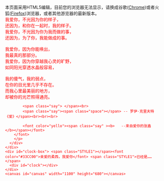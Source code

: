 <!doctype html>
<html>
<head>
<meta http-equiv="Content-Type" content="text/html; charset=UTF-8">
<title>Forever Love</title>
<link type="text/css" rel="stylesheet" href="css/default.css">
<script type="text/javascript" src="js/jquery.min.js"></script>
<script type="text/javascript" src="js/jscex.min.js"></script>
<script type="text/javascript" src="js/jscex-parser.js"></script>
<script type="text/javascript" src="js/jscex-jit.js"></script>
<script type="text/javascript" src="js/jscex-builderbase.min.js"></script>
<script type="text/javascript" src="js/jscex-async.min.js"></script>
<script type="text/javascript" src="js/jscex-async-powerpack.min.js"></script>
<script type="text/javascript" src="js/functions.js" charset="utf-8"></script>
<script type="text/javascript" src="js/love.js" charset="utf-8"></script>
<style type="text/css">
<!--
.STYLE1 {
	color: #666666
}
-->
</style>
</head>
<body>

<div id="main">
  <div id="error">本页面采用HTML5编辑，目前您的浏览器无法显示，请换成谷歌(<a href="http://www.google.cn/chrome/intl/zh-CN/landing_chrome.html?hl=zh-CN&brand=CHMI">Chrome</a>)或者火狐(<a href="http://firefox.com.cn/download/">Firefox</a>)浏览器，或者其他游览器的最新版本。</div>
  <div id="wrap">
    <div id="text">
      <div id="code"> 
      	<font color="#FF0000">
            <!--鱼油修改此处即可-->
            <span class="say">我爱你，不光因为你的样子，</span><br>
            <span class="say">还因为，和你在一起时，我的样子。</span><br>
            <span class="say">我爱你，不光因为你为我而做的事，</span><br>
            <span class="say">还因为，为了你，我能做成的事。</span><br>
            <span class="say"> </span><br>
            <span class="say">我爱你，因为你能唤出，</span><br>
            <span class="say">我最真的那部分。</span><br>
            <span class="say">我爱你，因为你穿越我心灵的旷野，</span><br>
            <span class="say">如同阳光穿透水晶般容易，</span><br>
            <span class="say"> </span><br>
            <span class="say">我的傻气，我的弱点，</span><br>
            <span class="say">在你的目光里几乎不存在。</span><br>
            <span class="say">而我心里最美丽的地方，</span><br>
            <span class="say">却被你的光芒照得通亮。</span><br>

            
            <span class="say"> </span><br>
            <span class="say"><span class="space"></span> -- 罗伊·克里夫特《爱》</span><br><br><br>

            <font color="yello"><span class="say" ><b>   --来自爱你的张鑫</b></span></font>
        </font>
        </p>
      </div>
    </div>
    <div id="clock-box"> <span class="STYLE1"></span><font color="#33CC00">亲爱的柔西，我爱你</font> <span class="STYLE1">已经是……</span>
      <div id="clock"></div>
    </div>
    <canvas id="canvas" width="1100" height="680"></canvas>
  </div>
</div>
<script>
    </script>
<script>
    (function(){
        var canvas = $('#canvas');
		
        if (!canvas[0].getContext) {
            $("#error").show();
            return false;        }

        var width = canvas.width();
        var height = canvas.height();        
        canvas.attr("width", width);
        canvas.attr("height", height);
        var opts = {
            seed: {
                x: width / 2 - 20,
                color: "rgb(190, 26, 37)",
                scale: 2
            },
            branch: [
                [535, 680, 570, 250, 500, 200, 30, 100, [
                    [540, 500, 455, 417, 340, 400, 13, 100, [
                        [450, 435, 434, 430, 394, 395, 2, 40]
                    ]],
                    [550, 445, 600, 356, 680, 345, 12, 100, [
                        [578, 400, 648, 409, 661, 426, 3, 80]
                    ]],
                    [539, 281, 537, 248, 534, 217, 3, 40],
                    [546, 397, 413, 247, 328, 244, 9, 80, [
                        [427, 286, 383, 253, 371, 205, 2, 40],
                        [498, 345, 435, 315, 395, 330, 4, 60]
                    ]],
                    [546, 357, 608, 252, 678, 221, 6, 100, [
                        [590, 293, 646, 277, 648, 271, 2, 80]
                    ]]
                ]] 
            ],
            bloom: {
                num: 700,
                width: 1080,
                height: 650,
            },
            footer: {
                width: 1200,
                height: 5,
                speed: 10,
            }
        }

        var tree = new Tree(canvas[0], width, height, opts);
        var seed = tree.seed;
        var foot = tree.footer;
        var hold = 1;

        canvas.click(function(e) {
            var offset = canvas.offset(), x, y;
            x = e.pageX - offset.left;
            y = e.pageY - offset.top;
            if (seed.hover(x, y)) {
                hold = 0; 
                canvas.unbind("click");
                canvas.unbind("mousemove");
                canvas.removeClass('hand');
            }
        }).mousemove(function(e){
            var offset = canvas.offset(), x, y;
            x = e.pageX - offset.left;
            y = e.pageY - offset.top;
            canvas.toggleClass('hand', seed.hover(x, y));
        });

        var seedAnimate = eval(Jscex.compile("async", function () {
            seed.draw();
            while (hold) {
                $await(Jscex.Async.sleep(10));
            }
            while (seed.canScale()) {
                seed.scale(0.95);
                $await(Jscex.Async.sleep(10));
            }
            while (seed.canMove()) {
                seed.move(0, 2);
                foot.draw();
                $await(Jscex.Async.sleep(10));
            }
        }));

        var growAnimate = eval(Jscex.compile("async", function () {
            do {
    	        tree.grow();
                $await(Jscex.Async.sleep(10));
            } while (tree.canGrow());
        }));

        var flowAnimate = eval(Jscex.compile("async", function () {
            do {
    	        tree.flower(2);
                $await(Jscex.Async.sleep(10));
            } while (tree.canFlower());
        }));

        var moveAnimate = eval(Jscex.compile("async", function () {
            tree.snapshot("p1", 240, 0, 610, 680);
            while (tree.move("p1", 500, 0)) {
                foot.draw();
                $await(Jscex.Async.sleep(10));
            }
            foot.draw();
            tree.snapshot("p2", 500, 0, 610, 680);
            
            canvas.parent().css("background", "url(" + tree.toDataURL('image/png') + ")");
            canvas.css("background", "#ffe");
            $await(Jscex.Async.sleep(300));
            canvas.css("background", "none");
        }));

        var jumpAnimate = eval(Jscex.compile("async", function () {
            var ctx = tree.ctx;
            while (true) {
                tree.ctx.clearRect(0, 0, width, height);
                tree.jump();
                foot.draw();
                $await(Jscex.Async.sleep(25));
            }
        }));

        var textAnimate = eval(Jscex.compile("async", function () {
		    var together = new Date();
		    together.setFullYear(2020,6,1); 			//时间年月日
		    together.setHours(16);						//小时	
		    together.setMinutes(53);					//分钟
		    together.setSeconds(0);					//秒前一位
		    together.setMilliseconds(2);				//秒第二位

		    $("#code").show().typewriter();
            $("#clock-box").fadeIn(500);
            while (true) {
                timeElapse(together);
                $await(Jscex.Async.sleep(1000));
            }
        }));

        var runAsync = eval(Jscex.compile("async", function () {
            $await(seedAnimate());
            $await(growAnimate());
            $await(flowAnimate());
            $await(moveAnimate());

            textAnimate().start();

            $await(jumpAnimate());
        }));

        runAsync().start();
    })();
    </script>


    <audio controls autoplay="autoplay">

    <source src="liang.mp3" type="audio/mpeg">
    您的浏览器不支持 audio 元素。
</audio>


</body>
</html>
